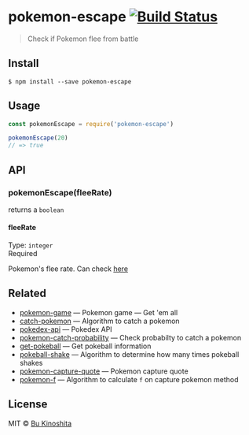 # pokemon-escape [![Build Status](https://travis-ci.org/bukinoshita/pokemon-escape.svg?branch=master)](https://travis-ci.org/bukinoshita/pokemon-escape)

> Check if Pokemon flee from battle


## Install

```
$ npm install --save pokemon-escape
```


## Usage
```js
const pokemonEscape = require('pokemon-escape')

pokemonEscape(20)
// => true
```


## API

### pokemonEscape(fleeRate)

returns a `boolean`

#### fleeRate

Type: `integer`<br/>
Required

Pokemon's flee rate. Can check [here](https://pokemongo.gamepress.gg/sites/default/files/2016-10/flee_rate_img_1.png)


## Related

- [pokemon-game](https://github.com/bukinoshita/pokemon-game) — Pokemon game — Get 'em all
- [catch-pokemon](https://github.com/bukinoshita/catch-pokemon) — Algorithm to catch a pokemon
- [pokedex-api](https://github.com/bukinoshita/pokedex-api) — Pokedex API
- [pokemon-catch-probability](https://github.com/bukinoshita/pokemon-catch-probability) — Check probabilty to catch a pokemon
- [get-pokeball](https://github.com/bukinoshita/get-pokeball) — Get pokeball information
- [pokeball-shake](https://github.com/bukinoshita/pokeball-shake) — Algorithm to determine how many times pokeball shakes
- [pokemon-capture-quote](https://github.com/bukinoshita/pokemon-capture-quote) — Pokemon capture quote
- [pokemon-f](https://github.com/bukinoshita/pokemon-f) — Algorithm to calculate `f` on capture pokemon method


## License

MIT © [Bu Kinoshita](https://bukinoshita.io)
